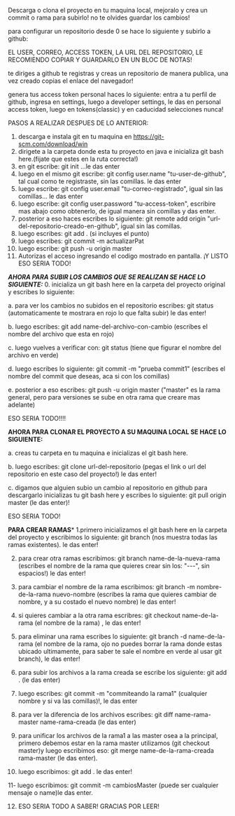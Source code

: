Descarga o clona el proyecto en tu maquina local, mejoralo y crea un commit o rama para subirlo! no te olvides guardar los cambios!

para configurar un repositorio desde 0 se hace lo siguiente y subirlo a github:

EL USER, CORREO, ACCESS TOKEN, LA URL DEL REPOSITORIO,  LE RECOMIENDO COPIAR Y GUARDARLO EN UN BLOC DE NOTAS!
   
te diriges a github te registras y creas un repositorio de manera publica, una vez creado copias el enlace del navegador!
   
genera tus access token personal haces lo siguiente: entra a tu perfil de github, ingresa en settings, luego a developer settings, le das en personal access token, luego en tokens(classic) y en caducidad selecciones nunca!

PASOS A REALIZAR DESPUES DE LO ANTERIOR:
1. descarga e instala git en tu maquina en https://git-scm.com/download/win
2. dirigete a la carpeta donde esta tu proyecto en java e inicializa git bash here.(fijate que estes en la ruta correcta!)
3. en git escribe: git init ...le das enter
4. luego en el mismo git escribe: git config user.name "tu-user-de-github", tal cual como te registraste, sin las comillas. le das enter
5. luego escribe: git config user.email "tu-correo-registrado", igual sin las comillas... le das enter
6. luego escribe: git config user.password "tu-access-token", escribire mas abajo como obtenerlo, de igual manera sin comillas y das enter.
7. posterior a eso haces escribes lo siguiente: git remote add origin "url-del-repositorio-creado-en-github", igual sin las comillas.
8. luego escribes: git add . (si incluyes el punto)
9. luego escribes: git commit -m actualizarPat
10. luego escribe: git push -u origin master
11. Autorizas el acceso ingresando el codigo mostrado en pantalla. ¡Y LISTO ESO SERIA TODO!


*****AHORA PARA SUBIR LOS CAMBIOS QUE SE REALIZAN SE HACE LO SIGUIENTE:*****
0. inicializa un git bash here en la carpeta del proyecto original y escribes lo siguiente:

a. para ver los cambios no subidos en el repositorio escribes: git status (automaticamente te mostrara en rojo lo que falta subir) le das enter!

b. luego escribes: git add name-del-archivo-con-cambio (escribes el nombre del archivo que esta en rojo)

c. luego vuelves a verificar con: git status (tiene que figurar el nombre del archivo en verde)

d. luego escribes lo siguiente: git commit -m "prueba commit1" (escribes el nombre del commit que deseas, aca si con los comillas)

e. posterior a eso escribes: git push -u origin master ("master" es la rama general, pero para versiones se sube en otra rama que creare mas adelante)

ESO SERIA TODO!!!!

****AHORA PARA CLONAR EL PROYECTO A SU MAQUINA LOCAL SE HACE LO SIGUIENTE:****

a. creas tu carpeta en tu maquina e inicializas el git bash here. 

b. luego escribes: git clone url-del-repositorio (pegas el link o url del repositorio en este caso del proyecto!) le das enter!

c. digamos que alguien subio un cambio al repositorio en github para descargarlo inicializas tu git bash here y escribes lo siguiente: git pull origin master (le das enter)!

ESO SERIA TODO!

****PARA CREAR RAMAS*****
1.primero inicializamos el git bash here en la carpeta del proyecto y escribimos lo siguiente: git branch (nos muestra todas las ramas existentes). le das enter!

2. para crear otra ramas escribimos: git branch name-de-la-nueva-rama (escribes el nombre de la rama que quieres crear sin los: "---", sin espacios!) le das enter!
   
3. para cambiar el nombre de la rama escribimos: git branch -m nombre-de-la-rama nuevo-nombre (escribes la rama que quieres cambiar de nombre, y a su costado el nuevo nombre) le das enter!
   
4. si quieres cambiar a la otra rama escribres: git checkout name-de-la-rama (el nombre de la rama) , le das enter!
   
5. para eliminar una rama escribes lo siguiente: git branch -d name-de-la-rama (el nombre de la rama, ojo no puedes borrar la rama donde estas ubicado ultimamente, para saber te sale el nombre en verde al usar git branch), le das enter!
   
6. para subir los archivos a la rama creada se escribe los siguiente: git add . (le das enter)
    
7. luego escribes: git commit -m "commiteando la rama1" (cualquier nombre y si va las comillas)!, le das enter
    
8. para ver la diferencia de los archivos escribes: git diff name-rama-master name-rama-creada (le das enter)
    
9. para unificar los archivos de la rama1 a las master osea a la principal, primero debemos estar en la rama master utilizamos (git checkout master)y luego escribimos eso: git merge name-de-la-rama-creada rama-master (le das enter).
    
10. luego escribimos: git add . le das enter!
    
11- luego escribimos: git commit -m cambiosMaster (puede ser cualquier mensaje o name)le das enter.

12. ESO SERIA TODO A SABER! GRACIAS POR LEER!
